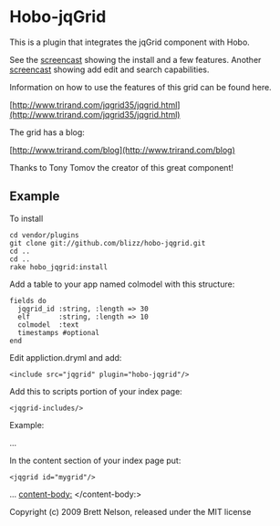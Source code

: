 Hobo-jqGrid
===========

This is a plugin that integrates the jqGrid component with Hobo.

See the [screencast](http://www.screencast.com/t/7nCgbl5L3) showing the install and a few features.
Another [screencast](http://www.screencast.com/t/2cSE9jNvh) showing add edit and search capabilities.


Information on how to use the features of this grid can be found here.

[http://www.trirand.com/jqgrid35/jqgrid.html](http://www.trirand.com/jqgrid35/jqgrid.html)

The grid has a blog:

[http://www.trirand.com/blog](http://www.trirand.com/blog)

Thanks to Tony Tomov the creator of this great component!

Example 
-------

To install

    cd vendor/plugins
    git clone git://github.com/blizz/hobo-jqgrid.git
    cd ..
    cd ..
    rake hobo_jqgrid:install

Add a table to your app named colmodel with this structure:

    fields do
      jqgrid_id :string, :length => 30
      elf       :string, :length => 10
      colmodel  :text    
      timestamps #optional
    end

Edit appliction.dryml and add:

    <include src="jqgrid" plugin="hobo-jqgrid"/>

Add this to scripts portion of your index page:

    <jqgrid-includes/>

Example:

<index-page>
	<append-scripts:>
		<jqgrid-includes/>
	</append-scripts:>
...


In the content section of your index page put:

    <jqgrid id="mygrid"/>

...	
	<content-body:>
		<jqgrid id="mygrid"/>
	</content-body:>
</index-page>


Copyright (c) 2009 Brett Nelson, released under the MIT license
